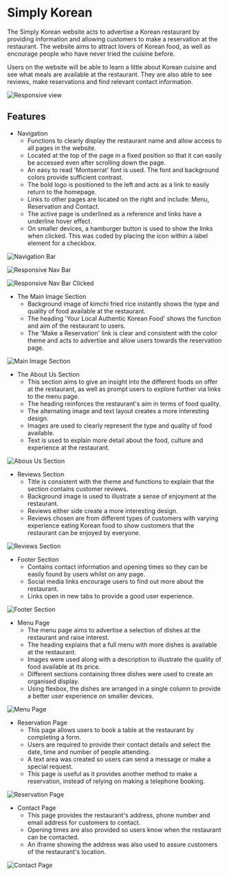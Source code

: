 # Simply Korean
The Simply Korean website acts to advertise a Korean restaurant by providing information and allowing customers to make a reservation at the restaurant. The website aims to attract lovers of Korean food, as well as encourage people who have never tried the cuisine before. 

Users on the website will be able to learn a little about Korean cuisine and see what meals are available at the restaurant. They are also able to see reviews, make reservations and find relevant contact information.

![Responsive view](/assets/images/responsive.jpg)

## Features
- Navigation
  - Functions to clearly display the restaurant name and allow access to all pages in the website.
  - Located at the top of the page in a fixed position so that it can easily be accessed even after scrolling down the page.
  - An easy to read 'Montserrat' font is used. The font and background colors provide sufficient contrast.
  - The bold logo is positioned to the left and acts as a link to easily return to the homepage.
  - Links to other pages are located on the right and include: Menu, Reservation and Contact.
  - The active page is underlined as a reference and links have a underline hover effect.
  - On smaller devices, a hamburger button is used to show the links when clicked. This was coded by placing the icon within a label element for a checkbox.

![Navigation Bar](/assets/images/navigation.jpg)

![Responsive Nav Bar](/assets/images/responsive-navigation.png)

![Responsive Nav Bar Clicked](/assets/images/responsive-nav-clicked.png)

- The Main Image Section
    - Background image of kimchi fried rice instantly shows the type and quality of food available at the restaurant.
    - The heading 'Your Local Authentic Korean Food' shows the function and aim of the restaurant to users.
    - The 'Make a Reservation' link is clear and consistent with the color theme and acts to advertise and allow users towards the reservation page.

![Main Image Section](/assets/images/main-section.jpg)

- The About Us Section
    - This section aims to give an insight into the different foods on offer at the restaurant, as well as prompt users to explore further via links to the menu page.
    - The heading reinforces the restaurant's aim in terms of food quality.
    - The alternating image and text layout creates a more interesting design.
    - Images are used to clearly represent the type and quality of food available.
    - Text is used to explain more detail about the food, culture and experience at the restaurant.

![Abous Us Section](/assets/images/about-section.png)

- Reviews Section
    - Title is consistent with the theme and functions to explain that the section contains customer reviews.
    - Background image is used to illustrate a sense of enjoyment at the restaurant.
    - Reviews either side create a more interesting design.
    - Reviews chosen are from different types of customers with varying experience eating Korean food to show customers that the restaurant can be enjoyed by everyone.

![Reviews Section](/assets/images/review-section.jpg)

- Footer Section
    - Contains contact information and opening times so they can be easily found by users whilst on any page.
    - Social media links encourage users to find out more about the restaurant.
    - Links open in new tabs to provide a good user experience.

![Footer Section](/assets/images/footer.jpg)

- Menu Page
    - The menu page aims to advertise a selection of dishes at the restaurant and raise interest.
    - The heading explains that a full menu with more dishes is available at the restaurant.
    - Images were used along with a description to illustrate the quality of food available at its price.
    - Different sections containing three dishes were used to create an organised display.
    - Using flexbox, the dishes are arranged in a single column to provide a better user experience on smaller devices.

![Menu Page](/assets/images/menu.png)

- Reservation Page
    - This page allows users to book a table at the restaurant by completing a form.
    - Users are required to provide their contact details and select the date, time and number of people attending.
    - A text area was created so users can send a message or make a special request.
    - This page is useful as it provides another method to make a reservation, instead of relying on making a telephone booking.

![Reservation Page](/assets/images/form.png)

- Contact Page
    - This page provides the restaurant's address, phone number and email address for customers to contact.
    - Opening times are also provided so users know when the restaurant can be contacted.
    - An iframe showing the address was also used to assure customers of the restaurant's location.

![Contact Page](/assets/images/contact.png)